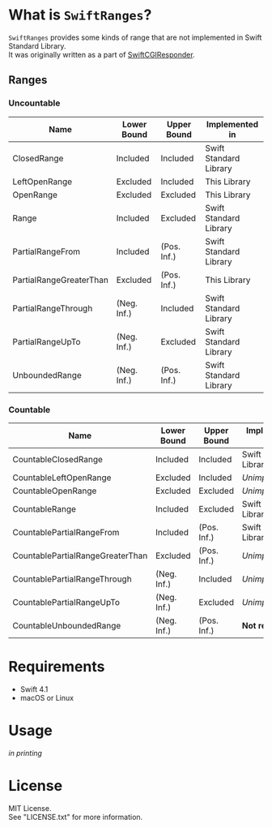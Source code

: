 # What is `SwiftRanges`?

`SwiftRanges` provides some kinds of range that are not implemented in Swift Standard Library.  
It was originally written as a part of [SwiftCGIResponder](https://github.com/YOCKOW/SwiftCGIResponder).

## Ranges

### Uncountable

| Name                    | Lower Bound | Upper Bound | Implemented in         |
|-------------------------|-------------|-------------|------------------------|
| ClosedRange             | Included    | Included    | Swift Standard Library |
| LeftOpenRange          | Excluded    | Included    | This Library           |
| OpenRange               | Excluded    | Excluded    | This Library           |
| Range                   | Included    | Excluded    | Swift Standard Library |
| PartialRangeFrom        | Included    | (Pos. Inf.) | Swift Standard Library |
| PartialRangeGreaterThan | Excluded    | (Pos. Inf.) | This Library           |
| PartialRangeThrough     | (Neg. Inf.) | Included    | Swift Standard Library |
| PartialRangeUpTo        | (Neg. Inf.) | Excluded    | Swift Standard Library |
| UnboundedRange          | (Neg. Inf.) | (Pos. Inf.) | Swift Standard Library |

### Countable

| Name                             | Lower Bound | Upper Bound | Implemented in         |
|----------------------------------|-------------|-------------|------------------------|
| CountableClosedRange             | Included    | Included    | Swift Standard Library |
| CountableLeftOpenRange          | Excluded    | Included    | *Unimplemented*        |
| CountableOpenRange               | Excluded    | Excluded    | *Unimplemented*        |
| CountableRange                   | Included    | Excluded    | Swift Standard Library |
| CountablePartialRangeFrom        | Included    | (Pos. Inf.) | Swift Standard Library |
| CountablePartialRangeGreaterThan | Excluded    | (Pos. Inf.) | *Unimplemented*        |
| CountablePartialRangeThrough     | (Neg. Inf.) | Included    | *Unimplemented*        |
| CountablePartialRangeUpTo        | (Neg. Inf.) | Excluded    | *Unimplemented*        |
| CountableUnboundedRange          | (Neg. Inf.) | (Pos. Inf.) | **Not required**       |

# Requirements

- Swift 4.1
- macOS or Linux

# Usage

*in printing*

# License

MIT License.  
See "LICENSE.txt" for more information.

